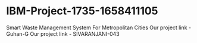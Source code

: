 # IBM-Project-1735-1658411105
Smart Waste Management System For Metropolitan Cities
Our project link - Guhan-G
Our project link - SIVARANJANI-043
